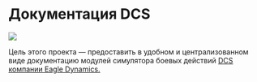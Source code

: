 # Документация DCS

![](https://github.com/lord-vesel/dcs-doc/workflows/Build%20DCS%20docs/badge.svg?branch=master)

Цель этого проекта — предоставить в удобном и централизованном виде документацию модулей симулятора боевых действий <a href="https://www.digitalcombatsimulator.com" target="_blank">DCS компании Eagle Dynamics.</a>
